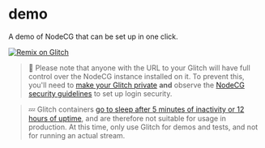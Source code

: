 # demo
A demo of NodeCG that can be set up in one click.

[![Remix on Glitch](https://cdn.glitch.com/2703baf2-b643-4da7-ab91-7ee2a2d00b5b%2Fremix-button.svg)](https://glitch.com/edit/#!/import/github/nodecg/demo?PORT=9090)

> 🚨 Please note that anyone with the URL to your Glitch will have full control over the NodeCG instance installed on it. To prevent this, you'll need to [make your Glitch private](https://glitch.com/help/privateproject/) **and** observe the [NodeCG security guidelines](https://nodecg.com/tutorial-4_security.html) to set up login security.

> 💤 Glitch containers [go to sleep after 5 minutes of inactivity or 12 hours of uptime](https://glitch.com/help/restrictions/), and are therefore not suitable for usage in production. At this time, only use Glitch for demos and tests, and not for running an actual stream.
